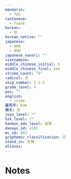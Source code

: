 ```yaml
---
mandarin:
  - fàn
cantonese:
  - faan6
korean:
  - 범
korean_native: ""
japanese:
  - HAN
  - BON
japanese_nanori: ""
vietnamese:
middle_chinese_initial: b
middle_chinese_final: ɨɐm
stroke_count: "5"
radical: 犬
skip_number: 1-3-2
grade_level: 4
pos: ""
english:
  - crime
羅馬字: bam
韓文: 밤
joyo_level: ""
hsk_level: ""
hanmun_edu_level: 高等
danayo_id: 4181
mc_id: 683
graphemic_classification: 氾
stand_in: 犯罪
aliases:
---
```


# Notes
